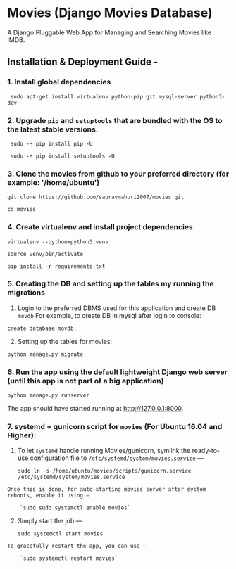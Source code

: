 # Movies (Django Movies Database)
A Django Pluggable Web App for Managing and Searching Movies like IMDB.

## Installation & Deployment Guide -

### 1. Install global dependencies

     sudo apt-get install virtualenv python-pip git mysql-server python3-dev

### 2. Upgrade `pip` and `setuptools` that are bundled with the OS to the latest stable versions.

     sudo -H pip install pip -U

     sudo -H pip install setuptools -U

### 3. Clone the movies from github to your preferred directory (for example: '/home/ubuntu')

    git clone https://github.com/sauravmahuri2007/movies.git

    cd movies

### 4. Create virtualenv and install project dependencies

    virtualenv --python=python3 venv

    source venv/bin/activate

    pip install -r requirements.txt
    
### 5. Creating the DB and setting up the tables my running the migrations

  1. Login to the preferred DBMS used for this application and create DB `movdb`
  For example, to create DB in mysql after login to console:
    
    create database movdb;
    
  2. Setting up the tables for movies:
    
    python manage.py migrate
    
    

### 6. Run the app using the default lightweight Django web server (until this app is not part of a big application)

    python manage.py runserver

The app should have started running at http://127.0.0.1:8000.

### 7. systemd + gunicorn script for `movies` (For Ubuntu 16.04 and Higher):

  1. To let `systemd` handle running Movies/gunicorn, symlink the ready-to-use configuration file to `/etc/systemd/system/movies.service` —

        `sudo ln -s /home/ubuntu/movies/scripts/gunicorn.service /etc/systemd/system/movies.service`

    Once this is done, for auto-starting movies server after system reboots, enable it using —

        `sudo sudo systemctl enable movies`

  2. Simply start the job —

        `sudo systemctl start movies`

    To gracefully restart the app, you can use —

        `sudo systemctl restart movies`
